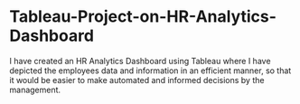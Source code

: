 # Tableau-Project-on-HR-Analytics-Dashboard
I have created an HR Analytics Dashboard using Tableau where I have depicted the employees data and information in an efficient manner, so that it would be easier to make automated and informed decisions by the management.
